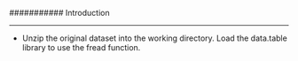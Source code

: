########### Introduction

-----------------------------------

* Unzip the original dataset into the working directory. Load the data.table library to use the fread function.

